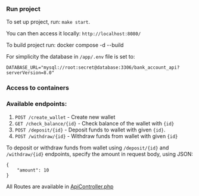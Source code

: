 ### Run project
To set up project, run: `make start`.

You can then access it locally: `http://localhost:8080/`



To build project run: docker compose -d --build

For simplicity the database in `/app/.env` file is set to: 
```
DATABASE_URL="mysql://root:secret@database:3306/bank_account_api?serverVersion=8.0"
```

### Access to containers


### Available endpoints:

1. ```POST /create_wallet``` - Create new wallet 
2. ```GET /check_balance/{id}``` - Check balance of the wallet with `{id}`
3. ```POST /deposit/{id}``` - Deposit funds to wallet with given `{id}`. 
4. ```POST /withdraw/{id}``` - Withdraw funds from wallet with given `{id}`

To deposit or withdraw funds from wallet using `/deposit/{id}` and `/withdraw/{id}` endpoints, specify the amount in request body, using JSON: 
```
{
    "amount": 10
}
``` 

All Routes are available in [ApiController.php](app/src/Controller/ApiController.php)
